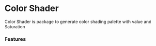 # Color Shader
Color Shader is package to generate color shading palette with value and Saturation

### Features
